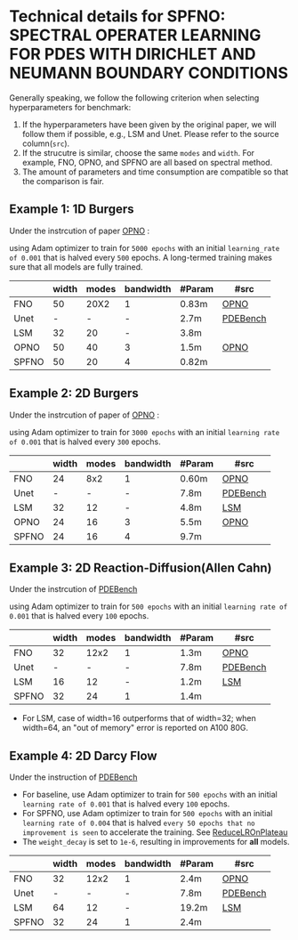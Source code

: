 # Technical details for SPFNO: SPECTRAL OPERATER LEARNING FOR PDES WITH DIRICHLET AND NEUMANN BOUNDARY CONDITIONS

Generally speaking, we follow the following criterion when selecting hyperparameters for benchmark:

1. If the hyperparameters have been given by the original paper, we will follow them if possible, e.g., LSM and Unet. Please refer to the source column(`src`).
2. If the strucutre is similar, choose the same `modes` and `width`. For example, FNO, OPNO, and SPFNO are all based on spectral method.
3. The amount of parameters and time consumption are compatible so that the comparison is fair.

## Example 1: 1D Burgers
Under the instrcution of paper [OPNO](https://github.com/liu-ziyuan-math/spectral_operator_learning) : 

using Adam optimizer to train for `5000 epochs` with an initial `learning_rate of 0.001` that is halved every `500` epochs. A long-termed training makes sure that all models are fully trained.

|       | width | modes | bandwidth | #Param | #src |
|-------|-------|-------|-----------|--------|---|
| FNO   | 50    | 20X2  | 1         | 0.83m  | [OPNO](https://github.com/liu-ziyuan-math/spectral_operator_learning) |
| Unet  | -     | -     | -         | 2.7m   | [PDEBench](https://github.com/pdebench/PDEBench) |
| LSM   | 32    | 20    | -         | 3.8m   |  |
| OPNO  | 50    | 40    | 3         | 1.5m   | [OPNO](https://github.com/liu-ziyuan-math/spectral_operator_learning) |
| SPFNO | 50    | 20    | 4         | 0.82m  |   |

## Example 2: 2D Burgers
Under the instrcution of paper of [OPNO](https://github.com/liu-ziyuan-math/spectral_operator_learning) : 

using Adam optimizer to train for `3000 epochs` with an initial `learning rate of 0.001` that is halved every `300` epochs.

|       | width | modes | bandwidth | #Param | #src |
|-------|-------|-------|-----------|--------|---|
| FNO   | 24    | 8x2  | 1         | 0.60m  | [OPNO](https://github.com/liu-ziyuan-math/spectral_operator_learning) |
| Unet  | -     | -     | -         | 7.8m   | [PDEBench](https://github.com/pdebench/PDEBench) |
| LSM   | 32    | 12    | -         | 4.8m   | [LSM](https://github.com/thuml/Latent-Spectral-Models) |
| OPNO  | 24    | 16    | 3         | 5.5m   | [OPNO](https://github.com/liu-ziyuan-math/spectral_operator_learning) |
| SPFNO | 24    | 16    | 4         | 9.7m  |   |

## Example 3: 2D Reaction-Diffusion(Allen Cahn)
Under the instrcution of [PDEBench](https://github.com/pdebench/PDEBench/blob/main/pdebench/models/config/args/config_diff-react.yaml)

using Adam optimizer to train for `500 epochs` with an initial `learning rate of 0.001` that is halved every `100` epochs.

|       | width | modes | bandwidth | #Param | #src |
|-------|-------|-------|-----------|--------|---|
| FNO   | 32    | 12x2  | 1         | 1.3m  | [OPNO](https://github.com/liu-ziyuan-math/spectral_operator_learning) |
| Unet  | -     | -     | -         | 7.8m   | [PDEBench](https://github.com/pdebench/PDEBench) |
| LSM   | 16    | 12    | -         | 1.2m   | [LSM](https://github.com/thuml/Latent-Spectral-Models) |
| SPFNO | 32    | 24    | 1         | 1.4m  |   |

- For LSM, case of width=16 outperforms that of width=32; when width=64, an "out of memory" error is reported on A100 80G.

## Example 4: 2D Darcy Flow
Under the instruction of [PDEBench](https://github.com/pdebench/PDEBench/blob/main/pdebench/models/config/config_darcy.yaml)

- For baseline, use Adam optimizer to train for `500 epochs` with an initial `learning rate of 0.001` that is halved every `100` epochs.
- For SPFNO, use Adam optimizer to train for `500 epochs` with an initial `learning rate of 0.004` that is halved `every 50 epochs that no improvement is seen` to accelerate the training. See [ReduceLROnPlateau](https://pytorch.org/docs/stable/generated/torch.optim.lr_scheduler.ReduceLROnPlateau.html)
- The `weight_decay` is set to `1e-6`, resulting in improvements for **all** models.

|       | width | modes | bandwidth | #Param | #src |
|-------|-------|-------|-----------|--------|---|
| FNO   | 32    | 12x2  | 1         | 2.4m  | [OPNO](https://github.com/liu-ziyuan-math/spectral_operator_learning) |
| Unet  | -     | -     | -         | 7.8m   | [PDEBench](https://github.com/pdebench/PDEBench) |
| LSM   | 64    | 12    | -         | 19.2m   | [LSM](https://github.com/thuml/Latent-Spectral-Models) |
| SPFNO | 32    | 24    | 1         | 2.4m  |   |
